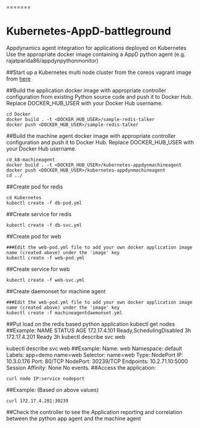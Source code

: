 =======
# Kubernetes-AppD-battleground
Appdynamics agent integration for applications deployed on Kubernetes
Use the appropriate docker image containing a AppD python agent (e.g. rajatparida86/appdynpythonmonitor)

##Start up a Kubernetes multi node cluster from the coreos vagrant image from [here](https://coreos.com/kubernetes/docs/latest/kubernetes-on-vagrant.html)

##Build the application docker image with appropriate controller configuration from existing Python source code and push it to Docker Hub. Replace DOCKER_HUB_USER with your Docker Hub username.
```
cd Docker
docker build . -t <DOCKER_HUB_USER>/sample-redis-talker
docker push <DOCKER_HUB_USER>/sample-redis-talker
```

##Build the machine agent docker image with appropriate controller configuration and push it to Docker Hub. Replace DOCKER_HUB_USER with your Docker Hub username.
```
cd k8-machineagent
docker build . -t <DOCKER_HUB_USER>/kubernetes-appdynmachineagent
docker push <DOCKER_HUB_USER>/kubernetes-appdynmachineagent
cd ../
```

##Create pod for redis
```
cd Kubernetes
kubectl create -f db-pod.yml
```

##Create service for redis
```
kubectl create -f db-svc.yml
```

##Create pod for web
```
###Edit the web-pod.yml file to add your own docker application image name (created above) under the 'image' key
kubectl create -f web-pod.yml
```

##Create service for web
```
kubectl create -f web-svc.yml
```

##Create daemonset for machine agent
```
###Edit the web-pod.yml file to add your own docker application image name (created above) under the 'image' key
kubectl create -f machineagentdaemonset.yml
```

##Put load on the redis based python application
kubectl get nodes
##Example:
        NAME           STATUS                     AGE
        172.17.4.101   Ready,SchedulingDisabled   3h
        172.17.4.201   Ready                      3h
        kubectl describe svc web

kubectl describe svc web
##Example:
        Name:			web
        Namespace:		default
        Labels:			app=demo
            name=web
        Selector:		name=web
        Type:			NodePort
        IP:			10.3.0.176
        Port:			<unset>	80/TCP
        NodePort:		<unset>	30239/TCP
        Endpoints:		10.2.71.10:5000
        Session Affinity:	None
        No events.
##Access the application:
```
curl node IP:service nodeport
```
##Example: (Based on above values)
```
curl 172.17.4.201:30239
```

##Check the controller to see the Application reporting and correlation between the python app agent and the machine agent
